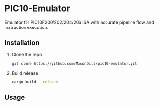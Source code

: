 # PIC10-Emulator
Emulator for PIC10F200/202/204/206 ISA with accurate pipeline flow and instruction execution.

## Installation
1. Clone the repo
   ```bash
   git clone https://github.com/MasonDill/pic10-emulator.git
   ```
2. Build release
   ```bash
   cargo build --release
   ```

## Usage
